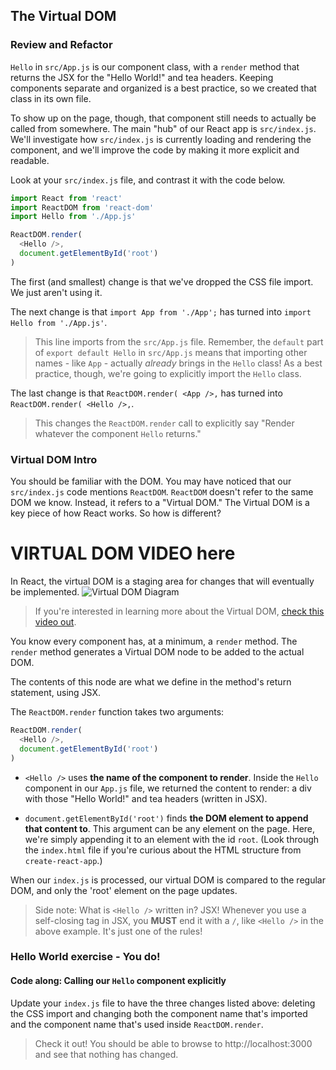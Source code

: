 ## The Virtual DOM

### Review and Refactor

`Hello` in `src/App.js`  is our component class, with a `render` method that returns the JSX for the "Hello World!" and tea headers. Keeping components separate and organized is a best practice, so we created that class in its own file.

To show up on the page, though, that component still needs to actually be called from somewhere.  The main "hub" of our React app is `src/index.js`.  We'll investigate how `src/index.js` is currently loading and rendering the component, and we'll improve the code by making it more explicit and readable.

Look at your `src/index.js` file, and contrast it with the code below.

```js
import React from 'react'
import ReactDOM from 'react-dom'
import Hello from './App.js'

ReactDOM.render(
  <Hello />,
  document.getElementById('root')
)
```

The first (and smallest) change is that we've dropped the CSS file import. We just aren't using it.

The next change is that `import App from './App';` has turned into `import Hello from './App.js'`.

>  This line imports from the `src/App.js` file. Remember, the `default` part of `export default Hello` in `src/App.js` means that importing other names - like `App` - actually _already_ brings in the `Hello` class! As a best practice, though, we're going to explicitly import the `Hello` class.

The last change is that `ReactDOM.render(
  <App />,` has turned into `ReactDOM.render(
    <Hello />,`.

> This changes the `ReactDOM.render` call to explicitly say "Render whatever the component `Hello` returns."

### Virtual DOM Intro

You should be familiar with the DOM.  You may have noticed that our `src/index.js` code mentions `ReactDOM`.  `ReactDOM` doesn't refer to the same DOM we know. Instead, it refers to a "Virtual DOM." The Virtual DOM is a key piece of how React works. So how is different?

# VIRTUAL DOM VIDEO here

In React, the virtual DOM is a staging area for changes that will eventually be implemented.
![Virtual DOM Diagram](https://docs.google.com/drawings/d/11ugBTwDkqn6p2n5Fkps1p3Elp8ZToIRzXzvM4LJMYaU/pub?w=543&h=229)

  > If you're interested in learning more about the Virtual DOM, [check this video out](https://www.youtube.com/watch?v=-DX3vJiqxm4).

You know every component has, at a minimum, a `render` method. The `render` method generates a Virtual DOM node to be added to the actual DOM.

The contents of this node are what we define in the method's return statement, using JSX.

The `ReactDOM.render` function takes two arguments:

```js
ReactDOM.render(
  <Hello />,
  document.getElementById('root')
)
```

- `<Hello />` uses **the name of the component to render**. Inside the `Hello` component in our `App.js` file, we returned the content to render:  a div with those "Hello World!" and tea headers (written in JSX).

- `document.getElementById('root')` finds **the DOM element to append that content to**. This argument can be any element on the page. Here, we're simply appending it to an element with the id `root`.  (Look through the `index.html` file if you're curious about the HTML structure from `create-react-app`.)

When our `index.js` is processed, our virtual DOM is compared to the regular DOM, and only the 'root' element on the page updates.

> Side note: What is `<Hello />` written in? JSX! Whenever you use a self-closing tag in JSX, you **MUST** end it with a `/`, like `<Hello />` in the above example. It's just one of the rules!


### Hello World exercise - You do!
#### Code along: Calling our `Hello` component explicitly

Update your `index.js` file to have the three changes listed above: deleting the CSS import and changing both the component name that's imported and the component name that's used inside `ReactDOM.render`.

> Check it out! You should be able to browse to http://localhost:3000 and see that nothing has changed.
